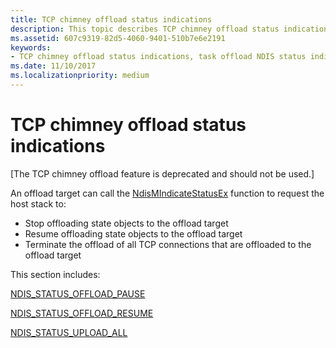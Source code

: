 ```yaml
---
title: TCP chimney offload status indications
description: This topic describes TCP chimney offload status indications 
ms.assetid: 607c9319-82d5-4060-9401-510b7e6e2191
keywords:
- TCP chimney offload status indications, task offload NDIS status indications, TCP chimney offload status indications WDK, TCP chimney offload status indications networking
ms.date: 11/10/2017
ms.localizationpriority: medium
---
```


# TCP chimney offload status indications

\[The TCP chimney offload feature is deprecated and should not be used.\]

An offload target can call the [NdisMIndicateStatusEx](https://msdn.microsoft.com/library/windows/hardware/ff563600) function to request the host stack to:

- Stop offloading state objects to the offload target
- Resume offloading state objects to the offload target
- Terminate the offload of all TCP connections that are offloaded to the offload target

This section includes:

[NDIS_STATUS_OFFLOAD_PAUSE](ndis-status-offload-pause.md) 

[NDIS_STATUS_OFFLOAD_RESUME](ndis-status-offload-resume.md) 

[NDIS_STATUS_UPLOAD_ALL](ndis-status-upload-all.md)

